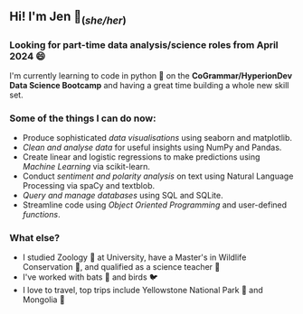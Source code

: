 ## Hi! I'm Jen 🌻<sub>(*she/her*)<sub>
### Looking for part-time data analysis/science roles from April 2024 😄
I'm currently learning to code in python 🐍 on the __CoGrammar/HyperionDev Data Science Bootcamp__ 
and having a great time building a whole new skill set.

### __Some of the things I can do now__:
* Produce sophisticated _data visualisations_ using seaborn and matplotlib.
* _Clean and analyse data_ for useful insights using NumPy and Pandas.
* Create linear and logistic regressions to make predictions using _Machine Learning_ via scikit-learn.
* Conduct _sentiment and polarity analysis_ on text using Natural Language Processing via spaCy and textblob.
* _Query and manage databases_ using SQL and SQLite.
* Streamline code using _Object Oriented Programming_ and user-defined _functions_.

### What else?
* I studied Zoology 🐘 at University, have a Master's in Wildlife Conservation 🐅, and qualified as a science teacher 🧪
* I've worked with bats 🦇 and birds 🐦
* I love to travel, top trips include Yellowstone National Park 🦬 and Mongolia 🐎
<!--
**JRGarb/JRGarb** is a ✨ _special_ ✨ repository because its `README.md` (this file) appears on your GitHub profile.

Here are some ideas to get you started:

- 🔭 I’m currently working on ...
- 🌱 I’m currently learning ...
- 👯 I’m looking to collaborate on ...
- 🤔 I’m looking for help with ...
- 💬 Ask me about ...
- 📫 How to reach me: ...
- 😄 Pronouns: ...
- ⚡ Fun fact: ...
-->
